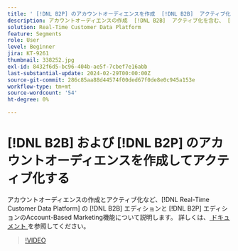 ```yaml
---
title: ' [!DNL B2P] のアカウントオーディエンスを作成  [!DNL B2B]  アクティブ化'
description: アカウントオーディエンスの作成  [!DNL B2B]  アクティブ化を含む、 [!DNL Real-Time Customer Data Platform] の  [!DNL B2P]  エディションにおけるAccount-Based Marketing機能について説明します。
solution: Real-Time Customer Data Platform
feature: Segments
role: User
level: Beginner
jira: KT-9261
thumbnail: 338252.jpg
exl-id: 8432f6d5-bc96-404b-ae5f-7cbef7e16abb
last-substantial-update: 2024-02-29T00:00:00Z
source-git-commit: 286c85aa88d44574f00ded67f0de8e0c945a153e
workflow-type: tm+mt
source-wordcount: '54'
ht-degree: 0%

---
```


# [!DNL B2B] および [!DNL B2P] のアカウントオーディエンスを作成してアクティブ化する

アカウントオーディエンスの作成とアクティブ化など、[!DNL Real-Time Customer Data Platform] の [!DNL B2B] エディションと [!DNL B2P] エディションのAccount-Based Marketing機能について説明します。 詳しくは、[ ドキュメント ](https://experienceleague.adobe.com/docs/experience-platform/segmentation/ui/account-audiences.html) を参照してください。

>[!VIDEO](https://video.tv.adobe.com/v/338252?learn=on&enablevpops)

